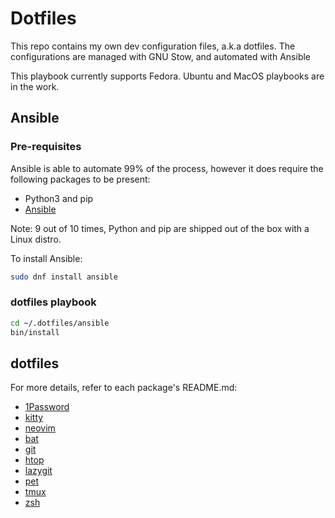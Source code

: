 # Dotfiles

This repo contains my own dev configuration files, a.k.a dotfiles.
The configurations are managed with GNU Stow, and automated with Ansible

This playbook currently supports Fedora. Ubuntu and MacOS playbooks are in the work.

## Ansible

### Pre-requisites

Ansible is able to automate 99% of the process, however it does require the following packages to be present:

- Python3 and pip
- [Ansible](https://docs.ansible.com/ansible/latest/index.html)

Note: 9 out of 10 times, Python and pip are shipped out of the box with a Linux distro.

To install Ansible:

``` bash
sudo dnf install ansible
```

### dotfiles playbook

``` bash
cd ~/.dotfiles/ansible
bin/install
```

## dotfiles

For more details, refer to each package's README.md:

- [1Password](./1password/README.md)
- [kitty](./kitty/README.md)
- [neovim](./nvim/README.md)
- [bat](./bat/README.md)
- [git](./git/README.md)
- [htop](./htop/README.md)
- [lazygit](./lazygit/README.md)
- [pet](./pet/README.md)
- [tmux](./tmux/README.md)
- [zsh](./shell/README.md)
